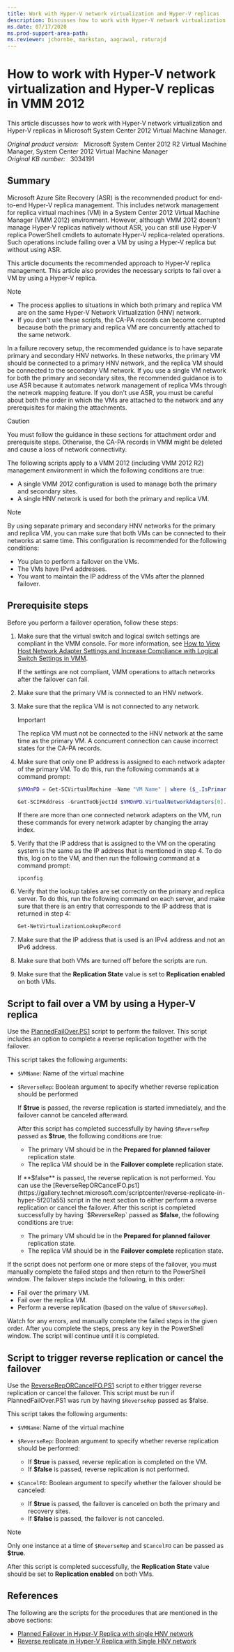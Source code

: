 ```yaml
---
title: Work with Hyper-V network virtualization and Hyper-V replicas
description: Discusses how to work with Hyper-V network virtualization and Hyper-V replicas in Virtual Machine Manager 2012.
ms.date: 07/17/2020
ms.prod-support-area-path:
ms.reviewer: jchornbe, markstan, aagrawal, ruturajd
---
```

# How to work with Hyper-V network virtualization and Hyper-V replicas in VMM 2012

This article discusses how to work with Hyper-V network virtualization and Hyper-V replicas in Microsoft System Center 2012 Virtual Machine Manager.

_Original product version:_ &nbsp; Microsoft System Center 2012 R2 Virtual Machine Manager, System Center 2012 Virtual Machine Manager  
_Original KB number:_ &nbsp; 3034191

## Summary

Microsoft Azure Site Recovery (ASR) is the recommended product for end-to-end Hyper-V replica management. This includes network management for replica virtual machines (VM) in a System Center 2012 Virtual Machine Manager (VMM 2012) environment. However, although VMM 2012 doesn't manage Hyper-V replicas natively without ASR, you can still use Hyper-V replica PowerShell cmdlets to automate Hyper-V replica-related operations. Such operations include failing over a VM by using a Hyper-V replica but without using ASR.

This article documents the recommended approach to Hyper-V replica management. This article also provides the necessary scripts to fail over a VM by using a Hyper-V replica.

> [!NOTE]
>
> - The process applies to situations in which both primary and replica VM are on the same Hyper-V Network Virtualization (HNV) network.
> - If you don't use these scripts, the CA-PA records can become corrupted because both the primary and replica VM are concurrently attached to the same network.

In a failure recovery setup, the recommended guidance is to have separate primary and secondary HNV networks. In these networks, the primary VM should be connected to a primary HNV network, and the replica VM should be connected to the secondary VM network. If you use a single VM network for both the primary and secondary sites, the recommended guidance is to use ASR because it automates network management of replica VMs through the network mapping feature. If you don't use ASR, you must be careful about both the order in which the VMs are attached to the network and any prerequisites for making the attachments.

> [!CAUTION]
> You must follow the guidance in these sections for attachment order and prerequisite steps. Otherwise, the CA-PA records in VMM might be deleted and cause a loss of network connectivity.

The following scripts apply to a VMM 2012 (including VMM 2012 R2) management environment in which the following conditions are true:

- A single VMM 2012 configuration is used to manage both the primary and secondary sites.
- A single HNV network is used for both the primary and replica VM.

> [!NOTE]
> By using separate primary and secondary HNV networks for the primary and replica VM, you can make sure that both VMs can be connected to their networks at same time. This configuration is recommended for the following conditions:
>
> - You plan to perform a failover on the VMs.
> - The VMs have IPv4 addresses.
> - You want to maintain the IP address of the VMs after the planned failover.

## Prerequisite steps

Before you perform a failover operation, follow these steps:

1. Make sure that the virtual switch and logical switch settings are compliant in the VMM console. For more information, see [How to View Host Network Adapter Settings and Increase Compliance with Logical Switch Settings in VMM](/previous-versions/system-center/system-center-2012-R2/dn249415(v=sc.12)?redirectedfrom=MSDN).

   If the settings are not compliant, VMM operations to attach networks after the failover can fail.
2. Make sure that the primary VM is connected to an HNV network.
3. Make sure that the replica VM is not connected to any network.

    > [!IMPORTANT]
    > The replica VM must not be connected to the HNV network at the same time as the primary VM. A concurrent connection can cause incorrect states for the CA-PA records.

4. Make sure that only one IP address is assigned to each network adapter of the primary VM. To do this, run the following commands at a command prompt:

    ```powershell
    $VMOnPD = Get-SCVirtualMachine -Name "VM Name" | where {$_.IsPrimaryVM -eq $true}

    Get-SCIPAddress -GrantToObjectId $VMOnPD.VirtualNetworkAdapters[0].ID
    ```

   If there are more than one connected network adapters on the VM, run these commands for every network adapter by changing the array index.

5. Verify that the IP address that is assigned to the VM on the operating system is the same as the IP address that is mentioned in step 4. To do this, log on to the VM, and then run the following command at a command prompt:

    ```console
    ipconfig
    ```  

6. Verify that the lookup tables are set correctly on the primary and replica server. To do this, run the following command on each server, and make sure that there is an entry that corresponds to the IP address that is returned in step 4:

    ```powershell
    Get-NetVirtualizationLookupRecord
    ```  

7. Make sure that the IP address that is used is an IPv4 address and not an IPv6 address.
8. Make sure that both VMs are turned off before the scripts are run.
9. Make sure that the **Replication State** value is set to **Replication enabled** on both VMs.

## Script to fail over a VM by using a Hyper-V replica

Use the [PlannedFailOver.PS1](https://gallery.technet.microsoft.com/scriptcenter/planned-failover-in-hyper-1659d8cd) script to perform the failover. This script includes an option to complete a reverse replication together with the failover.

This script takes the following arguments:

- `$VMName`: Name of the virtual machine
- `$ReverseRep`: Boolean argument to specify whether reverse replication should be performed

  If **$true** is passed, the reverse replication is started immediately, and the failover cannot be canceled afterward.

  After this script has completed successfully by having `$ReverseRep` passed as **$true**, the following conditions are true:

  - The primary VM should be in the **Prepared for planned failover** replication state.
  - The replica VM should be in the **Failover complete** replication state.

  If **$false** is passed, the reverse replication is not performed. You can use the [ReverseRepORCancelFO.ps1](https://gallery.technet.microsoft.com/scriptcenter/reverse-replicate-in-hyper-5f201a55) script in the next section to either perform a reverse replication or cancel the failover. After this script is completed successfully by having `$ReverseRep` passed as **$false**, the following conditions are true:

  - The primary VM should be in the **Prepared for planned failover** replication state.
  - The replica VM should be in the **Failover complete** replication state.

If the script does not perform one or more steps of the failover, you must manually complete the failed steps and then return to the PowerShell window. The failover steps include the following, in this order:

- Fail over the primary VM.
- Fail over the replica VM.
- Perform a reverse replication (based on the value of `$ReverseRep`).

Watch for any errors, and manually complete the failed steps in the given order. After you complete the steps, press any key in the PowerShell window. The script will continue until it is completed.

## Script to trigger reverse replication or cancel the failover

Use the [ReverseRepORCancelFO.PS1](https://gallery.technet.microsoft.com/scriptcenter/reverse-replicate-in-hyper-5f201a55) script to either trigger reverse replication or cancel the failover. This script must be run if PlannedFailOver.PS1 was run by having `$ReverseRep` passed as $false.

This script takes the following arguments:

- `$VMName`: Name of the virtual machine
- `$ReverseRep`: Boolean argument to specify whether reverse replication should be performed:

  - If **$true** is passed, reverse replication is completed on the VM.
  - If **$false** is passed, reverse replication is not performed.

- `$CancelFO`: Boolean argument to specify whether the failover should be canceled:

  - If **$true** is passed, the failover is canceled on both the primary and recovery sites.
  - If **$false** is passed, the failover is not canceled.

> [!NOTE]
> Only one instance at a time of `$ReverseRep` and `$CancelFO` can be passed as **$true**.

After this script is completed successfully, the **Replication State** value should be set to **Replication enabled** on both VMs.

## References

The following are the scripts for the procedures that are mentioned in the above sections:

- [Planned Failover in Hyper-V Replica with single HNV network](https://gallery.technet.microsoft.com/scriptcenter/planned-failover-in-hyper-1659d8cd)
- [Reverse replicate in Hyper-V Replica with Single HNV network](https://gallery.technet.microsoft.com/scriptcenter/reverse-replicate-in-hyper-5f201a55)
